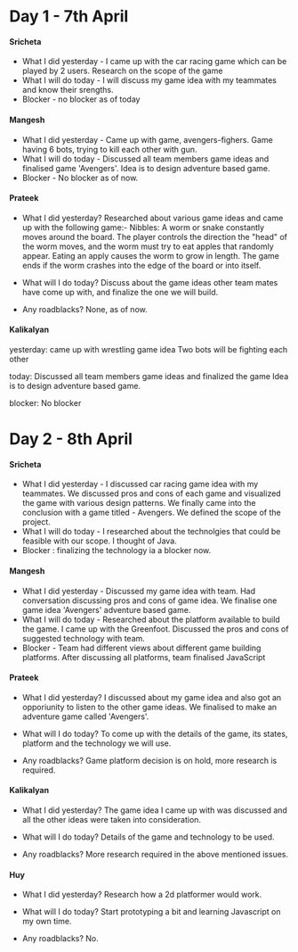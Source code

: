 # Day 1 - 7th April

#### Sricheta
* What I did yesterday - I came up with the car racing game which can be played by 2 users. Research on the scope of the game
* What I will do today - I will discuss my game idea with my teammates and know their srengths.
* Blocker - no blocker as of today

#### Mangesh
* What I did yesterday - Came up with game, avengers-fighers. Game having 6 bots, trying to kill each other with gun.
* What I will do today - Discussed all team members game ideas and finalised game 'Avengers'. Idea is to design adventure based game.
* Blocker - No blocker as of now.

#### Prateek
* What I did yesterday? 
Researched about various game ideas and came up with the following game:-
Nibbles: A worm or snake constantly moves around the board. The player controls the direction the "head" of the worm moves, and the worm must try to eat apples that randomly appear. Eating an apply causes the worm to grow in length. The game ends if the worm crashes into the edge of the board or into itself. 


* What will I do today? 
Discuss about the game ideas other team mates have come up with, and finalize the one we will build. 

* Any roadblacks? 
None, as of now.


#### Kalikalyan
yesterday:
came up with wrestling game idea
Two bots will be fighting each other

today:
Discussed all team members game ideas and finalized the game
Idea is to design adventure based game.

blocker:
No blocker



# Day 2 - 8th April

#### Sricheta
* What I did yesterday - I discussed car racing game idea with my teammates. We discussed pros and cons of each game and visualized the game with various design patterns.
We finally came into the conclusion with a game titled - Avengers. We defined the scope of the project.
* What I will do today - I researched about the technolgies that could be feasible with our scope. I thought of Java.
* Blocker : finalizing the technology ia a blocker now.

#### Mangesh
* What I did yesterday - Discussed my game idea with team. Had conversation discussing pros and cons of game idea. We finalise one game idea 'Avengers' adventure based game.
* What I will do today - Researched about the platform available to build the game. I came up with the Greenfoot. Discussed the pros and cons of suggested technology with team.
* Blocker - Team had different views about different game building platforms. After discussing all platforms, team finalised JavaScript

#### Prateek
* What I did yesterday? 
I discussed about my game idea and also got an opporiunity to listen to the other game ideas. We finalised to make an adventure game called 'Avengers'. 


* What will I do today? 
To come up with the details of the game, its states, platform and the technology we will use. 

* Any roadblacks? 
Game platform decision is on hold, more research is required. 

#### Kalikalyan
* What I did yesterday? 
The game idea I came up with was discussed and all the other ideas were taken into consideration.


* What will I do today? 
Details of the game and technology to be used.

* Any roadblacks? 
More research required in the above mentioned issues.

#### Huy 

* What I did yesterday? 
Research how a 2d platformer would work. 


* What will I do today? 
Start prototyping a bit and learning Javascript on my own time. 

* Any roadblacks? 
No. 


